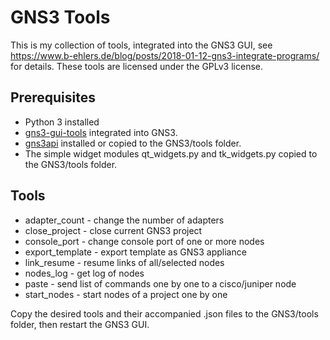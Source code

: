 # GNS3 Tools

This is my collection of tools, integrated into the GNS3 GUI, see
<https://www.b-ehlers.de/blog/posts/2018-01-12-gns3-integrate-programs/>
for details.
These tools are licensed under the GPLv3 license.

## Prerequisites

- Python 3 installed
- [gns3-gui-tools](https://git.b-ehlers.de/ehlers/gns3-gui-tools)
  integrated into GNS3.
- [gns3api](https://git.b-ehlers.de/ehlers/gns3api)
  installed or copied to the GNS3/tools folder.
- The simple widget modules qt_widgets.py and tk_widgets.py
  copied to the GNS3/tools folder.

## Tools

- adapter_count   - change the number of adapters
- close_project   - close current GNS3 project
- console_port    - change console port of one or more nodes
- export_template - export template as GNS3 appliance
- link_resume     - resume links of all/selected nodes
- nodes_log       - get log of nodes
- paste           - send list of commands one by one to a cisco/juniper node
- start_nodes     - start nodes of a project one by one

Copy the desired tools and their accompanied .json files to the
GNS3/tools folder, then restart the GNS3 GUI.
